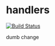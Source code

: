 # handlers

[![Build Status](https://travis-ci.org/atomisthqa/handlers.svg?branch=master)](https://travis-ci.org/atomisthqa/handlers)

dumb change
 
 
